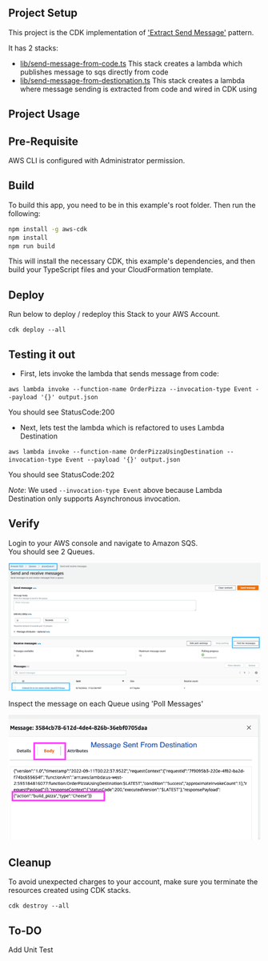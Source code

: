 ## Project Setup
This project is the CDK implementation of ['Extract Send Message'](../../patterns/extract_send_message.md) pattern.

It has 2 stacks:
- [lib/send-message-from-code.ts](lib/send-message-from-code.ts) This stack creates a lambda which publishes message to sqs directly from code
- [lib/send-message-from-destionation.ts](lib/send-message-from-code.ts) This stack creates a lambda where message sending is extracted from code and wired in CDK using  

## Project Usage

## Pre-Requisite

AWS CLI is configured with Administrator permission.

## Build

To build this app, you need to be in this example's root folder. Then run the following:

```bash
npm install -g aws-cdk
npm install
npm run build
```

This will install the necessary CDK, this example's dependencies, and then build your TypeScript files and your CloudFormation template.

## Deploy

Run below to deploy / redeploy this Stack to your AWS Account.
``` 
cdk deploy --all
```


## Testing it out

- First, lets invoke the lambda that sends message from code:
``` 
aws lambda invoke --function-name OrderPizza --invocation-type Event --payload '{}' output.json
```
You should see StatusCode:200

- Next, lets test the lambda which is refactored to uses Lambda Destination
 ``` 
aws lambda invoke --function-name OrderPizzaUsingDestination --invocation-type Event --payload '{}' output.json
``` 

You should see StatusCode:202     

*Note*: We used `--invocation-type Event`  above because Lambda Destination only supports Asynchronous invocation.


## Verify

Login to your AWS console and navigate to Amazon SQS.  
You should see 2 Queues.

![](pizzaQueue.png)

Inspect the message on each Queue using 'Poll Messages'  

![](message-send.png)

## Cleanup

To avoid unexpected charges to your account, make sure you terminate the resources created using CDK stacks.

```
cdk destroy --all
```

## To-DO 
 
Add Unit Test